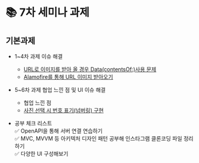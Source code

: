 # 📚 7차 세미나 과제

## 기본과제
* 1~4차 과제 이슈 해결
  - [URL로 이미지를 받아 올 경우 Data(contentsOf:)사용 문제](https://88yhtserof.tistory.com/52)
  - [Alamofire를 통해 URL 이미지 받아오기](https://88yhtserof.tistory.com/53)

* 5~6차 과제 협업 느낀 점 및 UI 이슈 해결
  - 협업 느낀 점
  - [사진 선택 시 번호 표기(넘버링) 구현](https://88yhtserof.tistory.com/55)
* 공부 체크 리스트<br>
  ✅ OpenAPI을 통해 서버 연결 연습하기<br>
  ✅ MVC, MVVM 등 아키텍처 디자인 패턴 공부해 인스타그램 클론코딩 파일 정리하기<br>
  ✅ 다양한 UI 구성해보기<br>
  
